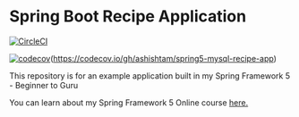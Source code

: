 # Spring Boot Recipe Application

[![CircleCI](https://circleci.com/gh/ashishtam/spring5-mysql-recipe-app.svg?style=svg)](https://circleci.com/gh/ashistam/spring5-recipe-app)

[![codecov](https://codecov.io/gh/ashishtam/spring5-mysql-recipe-app/branch/master/graph/badge.svg?token=7UHZB3R9MU)](undefined)(https://codecov.io/gh/ashishtam/spring5-mysql-recipe-app)

This repository is for an example application built in my Spring Framework 5 - Beginner to Guru

You can learn about my Spring Framework 5 Online course [here.](http://courses.springframework.guru/p/spring-framework-5-begginer-to-guru/?product_id=363173)
